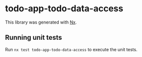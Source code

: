 # todo-app-todo-data-access

This library was generated with [Nx](https://nx.dev).

## Running unit tests

Run `nx test todo-app-todo-data-access` to execute the unit tests.

